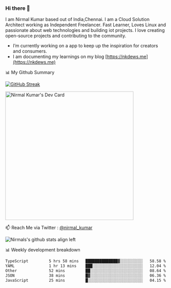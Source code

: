 ### Hi there 👋

 I am Nirmal Kumar based out of India,Chennai. I am a Cloud Solution Architect working as Independent Freelancer. Fast Learner, Loves Linux and passionate about web technologies and building iot projects. I love creating open-source projects and contributing to the community.

- I’m currently working on a app to keep up the inspiration for creators and consumers.
- I am documenting my learnings on my blog [https://nkdews.me](https://nkdews.me)


📊 My Github Summary

[![GitHub Streak](https://github-readme-streak-stats.herokuapp.com?user=nk-gears&theme=dark&hide_border=true&date_format=M%20j%5B%2C%20Y%5D)](https://git.io/streak-stats)

<a href="https://app.daily.dev/nirmal_kumar"><img src="https://api.daily.dev/devcards/a16cfcf02d384b16b41de71ce4d1d811.png?r=8ve" width="400" alt="Nirmal Kumar's Dev Card"/></a>

📫 Reach Me via  Twitter : [@nirmal_kumar](https://twitter.com/nirmal_kumar)

![Nirmals's github stats align left](https://github-readme-stats.vercel.app/api?username=nk-gears&show_icons=true)


📊 Weekly development breakdown

<!--START_SECTION:waka-->

```txt
TypeScript         5 hrs 58 mins   ██████████████▓░░░░░░░░░░   58.58 %
YAML               1 hr 13 mins    ███░░░░░░░░░░░░░░░░░░░░░░   12.04 %
Other              52 mins         ██░░░░░░░░░░░░░░░░░░░░░░░   08.64 %
JSON               38 mins         █▓░░░░░░░░░░░░░░░░░░░░░░░   06.36 %
JavaScript         25 mins         █░░░░░░░░░░░░░░░░░░░░░░░░   04.15 %
```

<!--END_SECTION:waka-->


